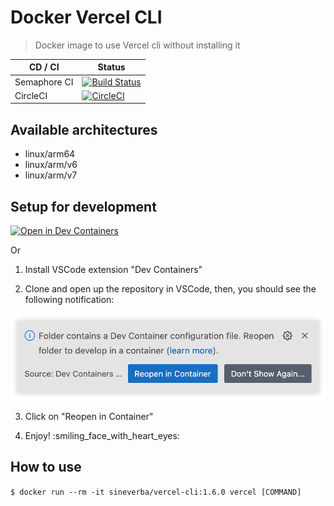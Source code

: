 Docker Vercel CLI
=================

> Docker image to use Vercel cli without installing it

| CD / CI   | Status |
| --------- | ------ |
| Semaphore CI | [![Build Status](https://sineverba.semaphoreci.com/badges/docker-vercel-cli/branches/master.svg)](https://sineverba.semaphoreci.com/projects/docker-vercel-cli) |
| CircleCI | [![CircleCI](https://dl.circleci.com/status-badge/img/gh/sineverba/docker-vercel-cli/tree/master.svg?style=svg)](https://dl.circleci.com/status-badge/redirect/gh/sineverba/docker-vercel-cli/tree/master) |

## Available architectures

+ linux/arm64
+ linux/arm/v6
+ linux/arm/v7

## Setup for development

[![Open in Dev Containers](https://img.shields.io/static/v1?label=Dev%20Containers&message=Open&color=blue&logo=visualstudiocode)](https://vscode.dev/redirect?url=vscode://ms-vscode-remote.remote-containers/cloneInVolume?url=https://github.com/sineverba/docker-vercel-cli)

Or

1. Install VSCode extension "Dev Containers"

2. Clone and open up the repository in VSCode, then, you should see the following notification:

![VSCode popup](./.devcontainer/folder.webp)

3. Click on "Reopen in Container"

4. Enjoy! :smiling_face_with_heart_eyes:


## How to use

`$ docker run --rm -it sineverba/vercel-cli:1.6.0 vercel [COMMAND]`